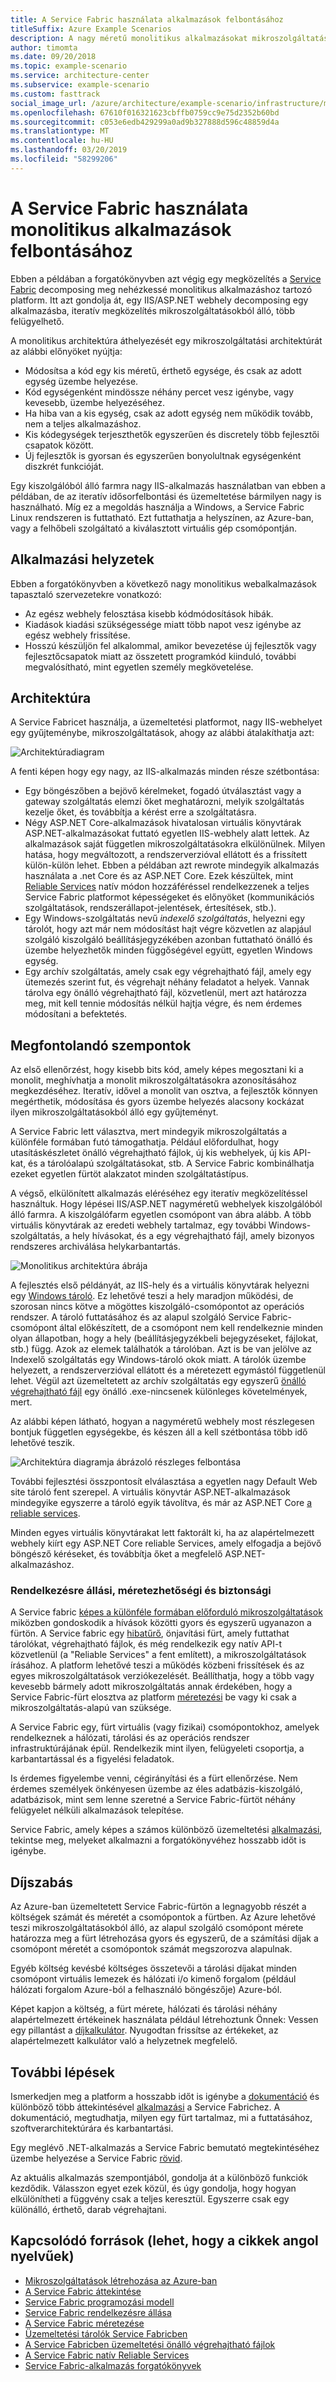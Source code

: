 ```yaml
---
title: A Service Fabric használata alkalmazások felbontásához
titleSuffix: Azure Example Scenarios
description: A nagy méretű monolitikus alkalmazásokat mikroszolgáltatásokra bonthatja fel.
author: timomta
ms.date: 09/20/2018
ms.topic: example-scenario
ms.service: architecture-center
ms.subservice: example-scenario
ms.custom: fasttrack
social_image_url: /azure/architecture/example-scenario/infrastructure/media/architecture-service-fabric-complete.png
ms.openlocfilehash: 67610f016321623cbffb0759cc9e75d2352b60bd
ms.sourcegitcommit: c053e6edb429299a0ad9b327888d596c48859d4a
ms.translationtype: MT
ms.contentlocale: hu-HU
ms.lasthandoff: 03/20/2019
ms.locfileid: "58299206"
---
```

# <a name="using-service-fabric-to-decompose-monolithic-applications"></a>A Service Fabric használata monolitikus alkalmazások felbontásához

Ebben a példában a forgatókönyvben azt végig egy megközelítés a [Service Fabric](/azure/service-fabric/service-fabric-overview) decomposing meg nehézkessé monolitikus alkalmazáshoz tartozó platform. Itt azt gondolja át, egy IIS/ASP.NET webhely decomposing egy alkalmazásba, iteratív megközelítés mikroszolgáltatásokból álló, több felügyelhető.

A monolitikus architektúra áthelyezését egy mikroszolgáltatási architektúrát az alábbi előnyöket nyújtja:

- Módosítsa a kód egy kis méretű, érthető egysége, és csak az adott egység üzembe helyezése.
- Kód egységenként mindössze néhány percet vesz igénybe, vagy kevesebb, üzembe helyezéséhez.
- Ha hiba van a kis egység, csak az adott egység nem működik tovább, nem a teljes alkalmazáshoz.
- Kis kódegységek terjeszthetők egyszerűen és discretely több fejlesztői csapatok között.
- Új fejlesztők is gyorsan és egyszerűen bonyolultnak egységenként diszkrét funkcióját.

Egy kiszolgálóból álló farmra nagy IIS-alkalmazás használatban van ebben a példában, de az iteratív idősorfelbontási és üzemeltetése bármilyen nagy is használható. Míg ez a megoldás használja a Windows, a Service Fabric Linux rendszeren is futtatható. Ezt futtathatja a helyszínen, az Azure-ban, vagy a felhőbeli szolgáltató a kiválasztott virtuális gép csomópontján.

## <a name="relevant-use-cases"></a>Alkalmazási helyzetek

Ebben a forgatókönyvben a következő nagy monolitikus webalkalmazások tapasztaló szervezetekre vonatkozó:

- Az egész webhely felosztása kisebb kódmódosítások hibák.
- Kiadások kiadási szükségessége miatt több napot vesz igénybe az egész webhely frissítése.
- Hosszú készüljön fel alkalommal, amikor bevezetése új fejlesztők vagy fejlesztőcsapatok miatt az összetett programkód kiinduló, további megvalósítható, mint egyetlen személy megkövetelése.

## <a name="architecture"></a>Architektúra

A Service Fabricet használja, a üzemeltetési platformot, nagy IIS-webhelyet egy gyűjteménybe, mikroszolgáltatások, ahogy az alábbi átalakíthatja azt:

![Architektúradiagram](./media/architecture-service-fabric-complete.png)

A fenti képen hogy egy nagy, az IIS-alkalmazás minden része szétbontása:

- Egy böngészőben a bejövő kérelmeket, fogadó útválasztást vagy a gateway szolgáltatás elemzi őket meghatározni, melyik szolgáltatás kezelje őket, és továbbítja a kérést erre a szolgáltatásra.
- Négy ASP.NET Core-alkalmazások hivatalosan virtuális könyvtárak ASP.NET-alkalmazásokat futtató egyetlen IIS-webhely alatt lettek. Az alkalmazások saját független mikroszolgáltatásokra elkülönülnek. Milyen hatása, hogy megváltozott, a rendszerverzióval ellátott és a frissített külön-külön lehet. Ebben a példában azt rewrote mindegyik alkalmazás használata a .net Core és az ASP.NET Core. Ezek készültek, mint [Reliable Services](/azure/service-fabric/service-fabric-reliable-services-introduction) natív módon hozzáféréssel rendelkezzenek a teljes Service Fabric platformot képességeket és előnyöket (kommunikációs szolgáltatások, rendszerállapot-jelentések, értesítések, stb.).
- Egy Windows-szolgáltatás nevű *indexelő szolgáltatás*, helyezni egy tárolót, hogy azt már nem módosítást hajt végre közvetlen az alapjául szolgáló kiszolgáló beállításjegyzékében azonban futtatható önálló és üzembe helyezhetők minden függőségével együtt, egyetlen Windows egység.
- Egy archív szolgáltatás, amely csak egy végrehajtható fájl, amely egy ütemezés szerint fut, és végrehajt néhány feladatot a helyek. Vannak tárolva egy önálló végrehajtható fájl, közvetlenül, mert azt határozza meg, mit kell tennie módosítás nélkül hajtja végre, és nem érdemes módosítani a befektetés.

## <a name="considerations"></a>Megfontolandó szempontok

Az első ellenőrzést, hogy kisebb bits kód, amely képes megosztani ki a monolit, meghívhatja a monolit mikroszolgáltatásokra azonosításához megkezdéséhez. Iteratív, idővel a monolit van osztva, a fejlesztők könnyen megérthetik, módosítása és gyors üzembe helyezés alacsony kockázat ilyen mikroszolgáltatásokból álló egy gyűjteményt.

A Service Fabric lett választva, mert mindegyik mikroszolgáltatás a különféle formában futó támogathatja. Például előfordulhat, hogy utasításkészletet önálló végrehajtható fájlok, új kis webhelyek, új kis API-kat, és a tárolóalapú szolgáltatásokat, stb. A Service Fabric kombinálhatja ezeket egyetlen fürtöt alakzatot minden szolgáltatástípus.

A végső, elkülönített alkalmazás eléréséhez egy iteratív megközelítéssel használtuk. Hogy lépései IIS/ASP.NET nagyméretű webhelyek kiszolgálóból álló farmra. A kiszolgálófarm egyetlen csomópont van ábra alább. A több virtuális könyvtárak az eredeti webhely tartalmaz, egy további Windows-szolgáltatás, a hely hívásokat, és a egy végrehajtható fájl, amely bizonyos rendszeres archiválása helykarbantartás.

![Monolitikus architektúra ábrája](./media/architecture-service-fabric-monolith.png)

A fejlesztés első példányát, az IIS-hely és a virtuális könyvtárak helyezni egy [Windows tároló](/azure/service-fabric/service-fabric-containers-overview). Ez lehetővé teszi a hely maradjon működési, de szorosan nincs kötve a mögöttes kiszolgáló-csomópontot az operációs rendszer. A tároló futtatásához és az alapul szolgáló Service Fabric-csomópont által előkészített, de a csomópont nem kell rendelkeznie minden olyan állapotban, hogy a hely (beállításjegyzékbeli bejegyzéseket, fájlokat, stb.) függ. Azok az elemek találhatók a tárolóban. Azt is be van jelölve az Indexelő szolgáltatás egy Windows-tároló okok miatt. A tárolók üzembe helyezett, a rendszerverzióval ellátott és a méretezett egymástól függetlenül lehet. Végül azt üzemeltetett az archív szolgáltatás egy egyszerű [önálló végrehajtható fájl](/azure/service-fabric/service-fabric-guest-executables-introduction) egy önálló .exe-nincsenek különleges követelmények, mert.

Az alábbi képen látható, hogyan a nagyméretű webhely most részlegesen bontjuk független egységekbe, és készen áll a kell szétbontása több idő lehetővé teszik.

![Architektúra diagramja ábrázoló részleges felbontása](./media/architecture-service-fabric-midway.png)

További fejlesztési összpontosít elválasztása a egyetlen nagy Default Web site tároló fent szerepel. A virtuális könyvtár ASP.NET-alkalmazások mindegyike egyszerre a tároló egyik távolítva, és már az ASP.NET Core [a reliable services](/azure/service-fabric/service-fabric-reliable-services-introduction).

Minden egyes virtuális könyvtárakat lett faktorált ki, ha az alapértelmezett webhely kiírt egy ASP.NET Core reliable Services, amely elfogadja a bejövő böngésző kéréseket, és továbbítja őket a megfelelő ASP.NET-alkalmazáshoz.

### <a name="availability-scalability-and-security"></a>Rendelkezésre állási, méretezhetőségi és biztonsági

A Service fabric [képes a különféle formában előforduló mikroszolgáltatások](/azure/service-fabric/service-fabric-choose-framework) miközben gondoskodik a hívások közötti gyors és egyszerű ugyanazon a fürtön. A Service fabric egy [hibatűrő](/azure/service-fabric/service-fabric-availability-services), önjavítási fürt, amely futtathat tárolókat, végrehajtható fájlok, és még rendelkezik egy natív API-t közvetlenül (a "Reliable Services" a fent említett), a mikroszolgáltatások írásához. A platform lehetővé teszi a működés közbeni frissítések és az egyes mikroszolgáltatások verziókezelését. Beállíthatja, hogy a több vagy kevesebb bármely adott mikroszolgáltatás annak érdekében, hogy a Service Fabric-fürt elosztva az platform [méretezési](/azure/service-fabric/service-fabric-concepts-scalability) be vagy ki csak a mikroszolgáltatás-alapú van szüksége.

A Service Fabric egy, fürt virtuális (vagy fizikai) csomópontokhoz, amelyek rendelkeznek a hálózati, tárolási és az operációs rendszer infrastruktúrájának épül. Rendelkezik mint ilyen, felügyeleti csoportja, a karbantartással és a figyelési feladatok.

Is érdemes figyelembe venni, cégirányítási és a fürt ellenőrzése. Nem érdemes személyek önkényesen üzembe az éles adatbázis-kiszolgáló, adatbázisok, mint sem lenne szeretné a Service Fabric-fürtöt néhány felügyelet nélküli alkalmazások telepítése.

Service Fabric, amely képes a számos különböző üzemeltetési [alkalmazási](/azure/service-fabric/service-fabric-application-scenarios), tekintse meg, melyeket alkalmazni a forgatókönyvéhez hosszabb időt is igénybe.

## <a name="pricing"></a>Díjszabás

Az Azure-ban üzemeltetett Service Fabric-fürtön a legnagyobb részét a költségek számát és méretét a csomópontok a fürtben. Az Azure lehetővé teszi mikroszolgáltatásokból álló, az alapul szolgáló csomópont mérete határozza meg a fürt létrehozása gyors és egyszerű, de a számítási díjak a csomópont méretét a csomópontok számát megszorozva alapulnak.

Egyéb költség kevésbé költséges összetevői a tárolási díjakat minden csomópont virtuális lemezek és hálózati i/o kimenő forgalom (például hálózati forgalom Azure-ból a felhasználó böngészője) Azure-ból.

Képet kapjon a költség, a fürt mérete, hálózati és tárolási néhány alapértelmezett értékeinek használata például létrehoztunk Önnek: Vessen egy pillantást a [díjkalkulátor](https://azure.com/e/52dea096e5844d5495a7b22a9b2ccdde). Nyugodtan frissítse az értékeket, az alapértelmezett kalkulátor való a helyzetnek megfelelő.

## <a name="next-steps"></a>További lépések

Ismerkedjen meg a platform a hosszabb időt is igénybe a [dokumentáció](/azure/service-fabric/service-fabric-overview) és különböző több áttekintésével [alkalmazási](/azure/service-fabric/service-fabric-application-scenarios) a Service Fabrichez. A dokumentáció, megtudhatja, milyen egy fürt tartalmaz, mi a futtatásához, szoftverarchitektúrára és karbantartási.

Egy meglévő .NET-alkalmazás a Service Fabric bemutató megtekintéséhez üzembe helyezése a Service Fabric [rövid](/azure/service-fabric/service-fabric-quickstart-dotnet).

Az aktuális alkalmazás szempontjából, gondolja át a különböző funkciók kezdődik. Válasszon egyet ezek közül, és úgy gondolja, hogy hogyan elkülönítheti a függvény csak a teljes keresztül. Egyszerre csak egy különálló, érthető, darab végrehajtani.

## <a name="related-resources"></a>Kapcsolódó források (lehet, hogy a cikkek angol nyelvűek)

- [Mikroszolgáltatások létrehozása az Azure-ban](/azure/architecture/microservices)
- [A Service Fabric áttekintése](/azure/service-fabric/service-fabric-overview)
- [Service Fabric programozási modell](/azure/service-fabric/service-fabric-choose-framework)
- [Service Fabric rendelkezésre állása](/azure/service-fabric/service-fabric-availability-services)
- [A Service Fabric méretezése](/azure/service-fabric/service-fabric-concepts-scalability)
- [Üzemeltetési tárolók Service Fabricben](/azure/service-fabric/service-fabric-containers-overview)
- [A Service Fabricben üzemeltetési önálló végrehajtható fájlok](/azure/service-fabric/service-fabric-guest-executables-introduction)
- [A Service Fabric natív Reliable Services](/azure/service-fabric/service-fabric-reliable-services-introduction)
- [Service Fabric-alkalmazás forgatókönyvek](/azure/service-fabric/service-fabric-application-scenarios)